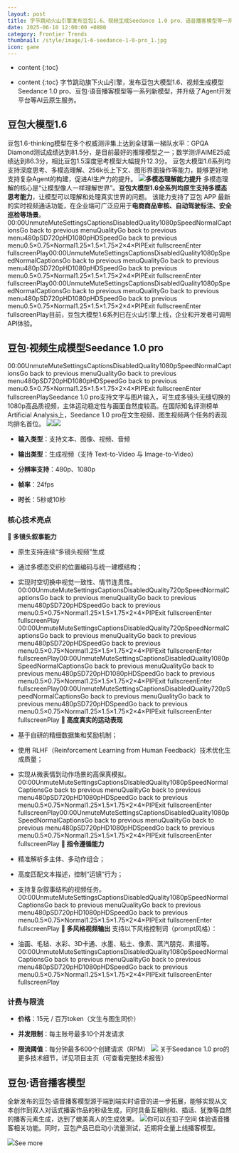 ```yaml
---
layout: post
title: 字节跳动火山引擎发布豆包1.6、视频生成Seedance 1.0 pro、语音播客模型等一系列全新模型
date: 2025-06-10 12:00:00 +0800
category: Frontier Trends
thumbnail: /style/image/1-6-seedance-1-0-pro_1.jpg
icon: game
---
```

* content
{:toc}

* content
{:toc}
字节跳动旗下火山引擎，发布豆包大模型1.6、视频生成模型Seedance 1.0 pro、豆包·语音播客模型等一系列新模型，并升级了Agent开发平台等AI云原生服务。

## **豆包大模型1.6**
豆包1.6-thinking模型在多个权威测评集上达到全球第一梯队水平：GPQA Diamond测试成绩达到81.5分，是目前最好的推理模型之一；数学测评AIME25成绩达到86.3分，相比豆包1.5深度思考模型大幅提升12.3分。
豆包大模型1.6系列均支持深度思考、多模态理解、256k长上下文、图形界面操作等能力，能够更好地支持复杂Agent的构建，促进AI生产力的提升。
![](https://assets-v2.circle.so/studd0rwxwa5a5pfdoqqatvj42tb)**多模态理解能力提升**
多模态理解的核心是“让模型像人一样理解世界”。**豆包大模型1.6全系列均原生支持多模态思考能力**，让模型可以理解和处理真实世界的问题。
该能力支持了豆包 APP 最新的实时视频通话功能，在企业端可广泛应用于**电商商品审核、自动驾驶标注、安全巡检等场景**。
00:00UnmuteMuteSettingsCaptionsDisabledQuality1080pSpeedNormalCaptionsGo back to previous menuQualityGo back to previous menu480pSD720pHD1080pHDSpeedGo back to previous menu0.5×0.75×Normal1.25×1.5×1.75×2×4×PIPExit fullscreenEnter fullscreenPlay00:00UnmuteMuteSettingsCaptionsDisabledQuality1080pSpeedNormalCaptionsGo back to previous menuQualityGo back to previous menu480pSD720pHD1080pHDSpeedGo back to previous menu0.5×0.75×Normal1.25×1.5×1.75×2×4×PIPExit fullscreenEnter fullscreenPlay00:00UnmuteMuteSettingsCaptionsDisabledQuality1080pSpeedNormalCaptionsGo back to previous menuQualityGo back to previous menu480pSD720pHD1080pHDSpeedGo back to previous menu0.5×0.75×Normal1.25×1.5×1.75×2×4×PIPExit fullscreenEnter fullscreenPlay目前，豆包大模型1.6系列已在火山引擎上线，企业和开发者可调用API体验。

## **豆包·视频生成模型Seedance 1.0 pro**
00:00UnmuteMuteSettingsCaptionsDisabledQuality1080pSpeedNormalCaptionsGo back to previous menuQualityGo back to previous menu480pSD720pHD1080pHDSpeedGo back to previous menu0.5×0.75×Normal1.25×1.5×1.75×2×4×PIPExit fullscreenEnter fullscreenPlaySeedance 1.0 pro支持文字与图片输入，可生成多镜头无缝切换的1080p高品质视频，主体运动稳定性与画面自然度较高。在国际知名评测榜单Artificial Analysis上，Seedance 1.0 pro在文生视频、图生视频两个任务的表现均排名首位。
![](https://assets-v2.circle.so/w44l7jypbqzgqamj8o44gtr8yxt4)![](https://assets-v2.circle.so/wsal0gb8tn6otemaexthq2hb0tq7)
- **输入类型**：支持文本、图像、视频、音频

- **输出类型**：生成视频（支持 Text-to-Video 与 Image-to-Video）

- **分辨率支持**：480p、1080p

- **帧率**：24fps

- **时长**：5秒或10秒

### 核心技术亮点
**🧩 多镜头叙事能力**

- 原生支持连续“多镜头视频”生成

- 通过多模态交织的位置编码与统一建模结构；

- 实现时空切换中视觉一致性、情节连贯性。
00:00UnmuteMuteSettingsCaptionsDisabledQuality720pSpeedNormalCaptionsGo back to previous menuQualityGo back to previous menu480pSD720pHDSpeedGo back to previous menu0.5×0.75×Normal1.25×1.5×1.75×2×4×PIPExit fullscreenEnter fullscreenPlay
00:00UnmuteMuteSettingsCaptionsDisabledQuality720pSpeedNormalCaptionsGo back to previous menuQualityGo back to previous menu480pSD720pHDSpeedGo back to previous menu0.5×0.75×Normal1.25×1.5×1.75×2×4×PIPExit fullscreenEnter fullscreenPlay00:00UnmuteMuteSettingsCaptionsDisabledQuality1080pSpeedNormalCaptionsGo back to previous menuQualityGo back to previous menu480pSD720pHD1080pHDSpeedGo back to previous menu0.5×0.75×Normal1.25×1.5×1.75×2×4×PIPExit fullscreenEnter fullscreenPlay00:00UnmuteMuteSettingsCaptionsDisabledQuality720pSpeedNormalCaptionsGo back to previous menuQualityGo back to previous menu480pSD720pHDSpeedGo back to previous menu0.5×0.75×Normal1.25×1.5×1.75×2×4×PIPExit fullscreenEnter fullscreenPlay
**🕺 高度真实的运动表现**

- 基于自研的精细数据集和奖励机制；

- 使用 RLHF（Reinforcement Learning from Human Feedback）技术优化生成质量；

- 实现从微表情到动作场景的高保真模拟。
00:00UnmuteMuteSettingsCaptionsDisabledQuality1080pSpeedNormalCaptionsGo back to previous menuQualityGo back to previous menu480pSD720pHD1080pHDSpeedGo back to previous menu0.5×0.75×Normal1.25×1.5×1.75×2×4×PIPExit fullscreenEnter fullscreenPlay00:00UnmuteMuteSettingsCaptionsDisabledQuality1080pSpeedNormalCaptionsGo back to previous menuQualityGo back to previous menu480pSD720pHD1080pHDSpeedGo back to previous menu0.5×0.75×Normal1.25×1.5×1.75×2×4×PIPExit fullscreenEnter fullscreenPlay
**🎯 指令遵循能力**

- 精准解析多主体、多动作组合；

- 高度匹配文本描述，控制“运镜”行为；

- 支持复杂叙事结构的视频任务。
00:00UnmuteMuteSettingsCaptionsDisabledQuality1080pSpeedNormalCaptionsGo back to previous menuQualityGo back to previous menu480pSD720pHD1080pHDSpeedGo back to previous menu0.5×0.75×Normal1.25×1.5×1.75×2×4×PIPExit fullscreenEnter fullscreenPlay
**🎨 多风格视频输出**
支持以下风格控制词（prompt风格）：

- 油画、毛毡、水彩、3D卡通、水墨、粘土、像素、蒸汽朋克、素描等。
00:00UnmuteMuteSettingsCaptionsDisabledQuality1080pSpeedNormalCaptionsGo back to previous menuQualityGo back to previous menu480pSD720pHD1080pHDSpeedGo back to previous menu0.5×0.75×Normal1.25×1.5×1.75×2×4×PIPExit fullscreenEnter fullscreenPlay

### 计费与限流

- **价格**：15元 / 百万token（文生与图生同价）

- **并发限制**：每主账号最多10个并发请求

- **限流阈值**：每分钟最多600个创建请求（RPM）
![](https://assets-v2.circle.so/whqn9oim7686lo7h3pavralb09wm)
关于Seedance 1.0 pro的更多技术细节，详见项目主页（可查看完整技术报告）

## **豆包·语音播客模型**
全新发布的豆包·语音播客模型源于端到端实时语音的进一步拓展，能够实现从文本创作到双人对话式播客作品的秒级生成，同时具备互相附和、插话、犹豫等自然的播客元素生成，达到了媲美真人的生成效果。
![](https://assets-v2.circle.so/ar76izqhrmiuhynsabatf72hvcnf)你可以在扣子空间 体验语音播客相关功能。同时，豆包产品已启动小流量测试，近期将全量上线播客模型。

![](https://assets-v2.circle.so/0djgxmym53v2k65dchpjcl1vwmbk)See more